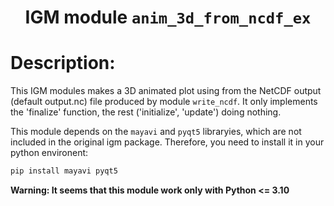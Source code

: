 ### <h1 align="center" id="title">IGM module `anim_3d_from_ncdf_ex` </h1>

# Description:

This IGM modules makes a 3D animated plot using from the NetCDF output  (default output.nc) file produced by module `write_ncdf`. It only implements the 'finalize' function, the rest ('initialize', 'update') doing nothing.

This module depends on the `mayavi` and `pyqt5` libraryies, which are not included in the original igm package. Therefore, you need to install it in your python environent:

```bash
pip install mayavi pyqt5
```

**Warning: It seems that this module work only with Python <= 3.10**
